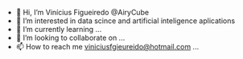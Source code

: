 - 👋 Hi, I’m Vinícius Figueiredo   @AiryCube
- 👀 I’m interested in data scince and artificial inteligence aplications 
- 🌱 I’m currently learning ...
- 💞️ I’m looking to collaborate on ...
- 📫 How to reach me viniciusfgieureido@hotmail.com  ...

<!---
AiryCube/AiryCube is a ✨ special ✨ repository because its `README.md` (this file) appears on your GitHub profile.
You can click the Preview link to take a look at your changes.
--->
